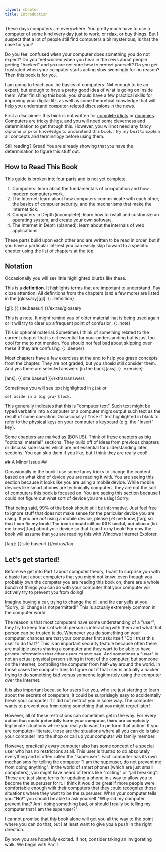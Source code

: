 ```yaml
---
layout: chapter
title: Introduction
---
```


<!-- credit to Martin Hornik for coming up with the new book title -->

These days computers are everywhere. You pretty much have to use a computer of
some kind every day just to work, or relax, or buy things. But I suspect that a
lot of people still find computers a bit mysterious; is that the case for you?

Do you feel confused when your computer does something you do not expect? Do you
feel worried when you hear in the news about people getting "hacked" and you are
not sure how to protect yourself? Do you get frustrated when your computer
starts acting slow seemingly for no reason? Then this book is for you.

I am going to teach you the basics of computers. Not enough to be an expert, but
enough to have a pretty good idea of what is going on inside them. After
finishing this book, you should have a few practical skills for improving your
digital life, as well as some theoretical knowledge that will help you
understand computer-related discussions in the news.

First a disclaimer: this book is not written for [complete idiots][ci] or
[dummies][du]. Computers are tricky things, and you will need some cleverness
and determination to get through this. However, you will not need any fancy
diploma or prior knowledge to understand this book. I try my best to explain all
concepts and terminology before using them.

[ci]: http://www.amazon.com/Complete-Idiots-Basics-Windows-Edition/dp/1615640673
[du]: http://www.amazon.com/PCs-Dummies-Dan-Gookin/dp/1118197348

Still reading? Great! You are already showing that you have the determination to
figure this stuff out.

## How to Read This Book ##

This guide is broken into four parts and is not yet complete.

1. Computers: learn about the fundamentals of computation and how modern
   computers work.
2. The Internet: learn about how computers communicate with each other, the
   basics of computer security, and the mechanisms that make the Internet tick.
3. Computers in Depth (incomplete): learn how to install and customize an
   operating system, and create your own software.
4. The Internet in Depth (planned): learn about the internals of web
   applications

These parts build upon each other and are written to be read in order, but if
you have a particular interest you can easily skip forward to a specific chapter
using the list of chapters at the top.

## Notation ##

Occasionally you will see little highlighted blurbs like these.

This is a **definition**. It highlights terms that are important to understand.
Pay close attention! All definitions from the chapters (and a few more) are
listed in the [glossary][gl].
{: .definition}

[gl]: {{ site.baseurl }}/extras/glossary

This is a note. It might remind you of older material that is being used again
or it will try to clear up a frequent point of confusion.
{: .note}

This is optional material. Sometimes I think of something related to the current
chapter that is not essential for your understanding but is just too cool for me
to not mention. You should not feel bad about skipping over these if they are
confusing.
{: .deeper}

Most chapters have a few exercises at the end to help you grasp concepts from
the chapter. They are not graded, but you should still consider them. And yes
there are selected answers [in the back][ans].
{: .exercise}

[ans]: {{ site.baseurl }}/extras/answers

Sometimes you will see text highlighted in `pink` or

    set aside in a big gray block.

This generally indicates that this is "computer text". Such text might be typed
verbatim into a computer or a computer might output such text as the result of
some operation. Occasionally I <kbd>Insert</kbd> text highlighted in black to
refer to the physical keys on your computer's keyboard (e.g. the "Insert" key).

Some chapters are marked as (BONUS). Think of these chapters as big "optional
material" sections. They build off of ideas from previous chapters or discuss
side issues which are not essential for understanding later sections. You can
skip them if you like, but I think they are really cool!

<section id="issue">
## A Minor Issue ##

Occasionally in the book I use some fancy tricks to change the content based on
what kind of device you are reading it with.
<span class="mobile">You are seeing this section because it looks like you are
using a mobile device. While mobile devices like smart phones are technically
computers, they are not the sort of computers this book is focused on.</span>
<span class="unknown">You are seeing this section because I could not figure out
what sort of device you are using! Sorry.</span>

<span class="mobile">That being said, 99% of the book should still be
informative. Just feel free to ignore stuff that does not make sense for the
particular device you are using. If you are _not_ using a mobile device, please
[let me know][faq] so that I can fix my book!</span>
<span class="unknown">The book should still be 99% useful, but please [let me
know][faq] about your device so that I can fix my book! For now the book will
assume that you are reading this with Windows Internet Explorer.</span>
</section>

<script>
window.onload = function() {
	if (window.is_mobile) {
		$('.unknown').hide();
	} else if (window.os_unknown) {
		$('.mobile').hide();
	} else {
		$('#issue').hide();
	}
};
</script>

[faq]: {{ site.baseurl }}/extras/faq

## Let's get started! ##

Before we get into Part 1 about computer theory, I want to surprise you with a
basic fact about computers that you might not know: even though you probably own
the computer you are reading this book on, there are a whole bunch of things you
can do with your computer that your computer will actively try to prevent you
from doing!

Imagine buying a car, trying to change the oil, and the car yells at you "Sorry,
oil change is not permitted!" This is actually extremely common in the computer
world.

The reason is that most computers have some understanding of a "user"; they try
to keep track of which person is interacting with them and what that person can
be trusted to do. Whenever you do something on your computer, chances are that
your computer first asks itself "Do I trust this user to do that?" This is an
important security feature because often there are multiple users sharing a
computer and they want to be able to have private information that other users
cannot see. And sometimes a "user" is not an actual physical person sitting in
front of the computer, but someone on the Internet, controlling the computer
from half-way around the world. In those cases the computer tries to figure out
if that user is actually a hacker trying to do something bad versus someone
legitimately using the computer over the Internet.

It is also important because for users like you, who are just starting to learn
about the secrets of computers, it could be surprisingly easy to accidentally
break your computer if it did not restrict you in some way. The computer wants
to prevent you from doing something that you might regret later!

However, all of these restrictions can sometimes get in the way. For every
action that could potentially harm your computer, there are completely
legitimate situations where you really do want to perform that action! If you
are computer-illiterate, those are the situations where all you can do is take
your computer into the shop or call up your computer wiz family member.

However, practically every computer also has some concept of a special user who
has no restrictions at all. This user is trusted to do absolutely everything and
is often called the "superuser". Each computer has its own mechanisms for
telling the computer "I am the superuser, do not prevent me from doing
anything". In the world of smart phones (which are just small computers), you
might have heard of terms like "rooting" or "jail breaking". These are just
slang terms for updating a phone in a way to allow you to become the superuser
for it. I think it would be great if more people were comfortable enough with
their computers that they could recognize those situations where they want to be
the superuser. When your computer tells you "No!" you should be able to ask
yourself "Why did my computer prevent that? Am I doing something bad, or should
I really be telling my computer that I am the superuser?"

I cannot promise that this book alone will get you all the way to the point
where you can do that, but I at least want to give you a push in the right
direction.

By now you are hopefully excited. If not, consider taking an invigorating walk.
We begin with Part 1.
